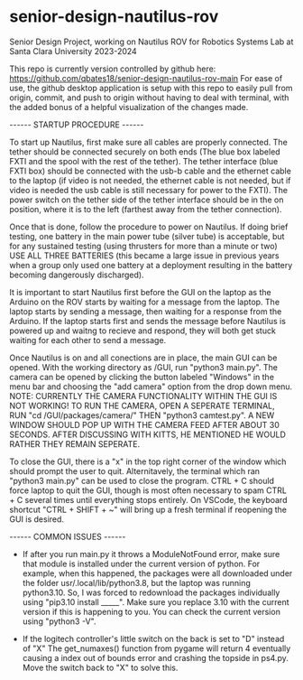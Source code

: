 # senior-design-nautilus-rov
Senior Design Project, working on Nautilus ROV for Robotics Systems Lab at Santa Clara University 2023-2024

This repo is currently version controlled by github here: https://github.com/qbates18/senior-design-nautilus-rov-main
For ease of use, the github desktop application is setup with this repo to easily pull from origin, commit, and push to origin without having to deal with terminal, with the added bonus of a helpful visualization of the changes made. 

------ STARTUP PROCEDURE ------

To start up Nautilus, first make sure all cables are properly connected. The tether should be connected securely on both ends (The blue box labeled FXTI and the spool with the rest of the tether). The tether interface (blue FXTI box) should be connected with the usb-b cable and the ethernet cable to the laptop (if video is not needed, the ethernet cable is not needed, but if video is needed the usb cable is still necessary for power to the FXTI). The power switch on the tether side of the tether interface should be in the on position, where it is to the left (farthest away from the tether connection). 

Once that is done, follow the procedure to power on Nautilus. If doing brief testing, one battery in the main power tube (silver tube) is acceptable, but for any sustained testing (using thrusters for more than a minute or two) USE ALL THREE BATTERIES (this became a large issue in previous years when a group only used one battery at a deployment resulting in the battery becoming dangerously discharged). 

It is important to start Nautilus first before the GUI on the laptop as the Arduino on the ROV starts by waiting for a message from the laptop. The laptop starts by sending a message, then waiting for a response from the Arduino. If the laptop starts first and sends the message before Nautilus is powered up and waitng to recieve and respond, they will both get stuck waiting for each other to send a message. 

Once Nautilus is on and all conections are in place, the main GUI can be opened. With the working directory as /GUI, run "python3 main.py". The camera can be opened by clicking the button labeled "Windows" in the menu bar and choosing the "add camera" option from the drop down menu. NOTE: CURRENTLY THE CAMERA FUNCTIONALITY WITHIN THE GUI IS NOT WORKING! TO RUN THE CAMERA, OPEN A SEPERATE TERMINAL, RUN "cd /GUI/packages/camera/" THEN "python3 camtest.py". A NEW WINDOW SHOULD POP UP WITH THE CAMERA FEED AFTER ABOUT 30 SECONDS. AFTER DISCUSSING WITH KITTS, HE MENTIONED HE WOULD RATHER THEY REMAIN SEPERATE.

To close the GUI, there is a "x" in the top right corner of the window which should prompt the user to quit. Alternitavely, the terminal which ran "python3 main.py" can be used to close the program. CTRL + C should force laptop to quit the GUI, though is most often necessary to spam CTRL + C several times until everything stops entirely. On VSCode, the keyboard shortcut "CTRL + SHIFT + ~" will bring up a fresh terminal if reopening the GUI is desired.

------ COMMON ISSUES ------

- If after you run main.py it throws a ModuleNotFound error, make sure that module is installed under the current version of python. For example, when this happened, the packages were all downloaded under the folder usr/.local/lib/python3.8, but the laptop was running python3.10. So, I was forced to redownload the packages individually using "pip3.10 install _____". Make sure you replace 3.10 with the current version if this is happening to you. You can check the current version using "python3 -V".

- If the logitech controller's little switch on the back is set to "D" instead of "X" The get_numaxes() function from pygame will return 4 eventually causing a index out of bounds error and crashing the topside in ps4.py. Move the switch back to "X" to solve this.
